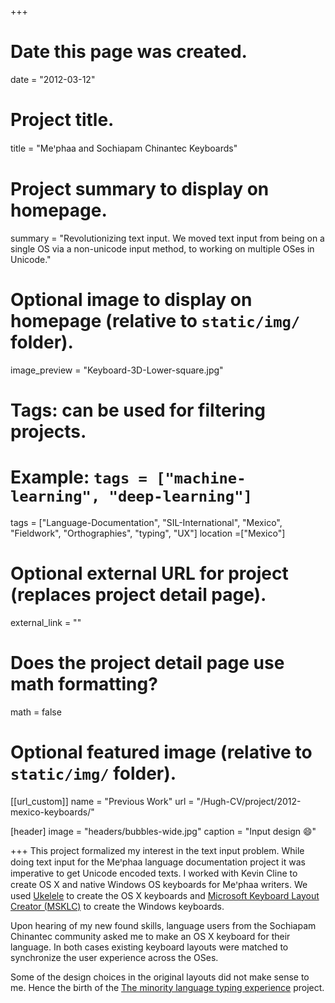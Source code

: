 +++
# Date this page was created.
date = "2012-03-12"

# Project title.
title = "Meꞌphaa and Sochiapam Chinantec Keyboards"

# Project summary to display on homepage.
summary = "Revolutionizing text input. We moved text input from being on a single OS via a non-unicode input method, to working on multiple OSes in Unicode."

# Optional image to display on homepage (relative to `static/img/` folder).
image_preview = "Keyboard-3D-Lower-square.jpg"

# Tags: can be used for filtering projects.
# Example: `tags = ["machine-learning", "deep-learning"]`
tags = ["Language-Documentation", "SIL-International", "Mexico", "Fieldwork", "Orthographies", "typing", "UX"]
location =["Mexico"]

# Optional external URL for project (replaces project detail page).
external_link = ""

# Does the project detail page use math formatting?
math = false

# Optional featured image (relative to `static/img/` folder).
[[url_custom]]
name = "Previous Work"
url = "/Hugh-CV/project/2012-mexico-keyboards/"

[header]
image = "headers/bubbles-wide.jpg"
caption = "Input design :smile:"

+++
This project formalized my interest in the text input problem. While doing text input for the Meꞌphaa language documentation project it was imperative to get Unicode encoded texts. I worked with Kevin Cline to create OS X and native Windows OS keyboards for Meꞌphaa writers.  We used [Ukelele](http://scripts.sil.org/ukelele) to create the OS X keyboards and  [Microsoft Keyboard Layout Creator (MSKLC)](https://web.archive.org/web/20170202084913/https://msdn.microsoft.com/en-us/globalization/keyboardlayouts.aspx) to create the Windows keyboards.

Upon hearing of my new found skills, language users from the Sochiapam Chinantec community asked me to make an OS X keyboard for their language. In both cases existing keyboard layouts were matched to synchronize the user experience across the OSes.

Some of the design choices in the original layouts did not make sense to me. Hence the birth of the [The minority language typing experience](/project/2014-typing-expereince/) project.
